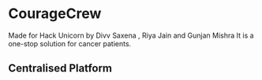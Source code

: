 # CourageCrew
Made for Hack Unicorn by Divv Saxena , Riya Jain and Gunjan Mishra It is a one-stop solution for cancer patients.
## Centralised Platform
